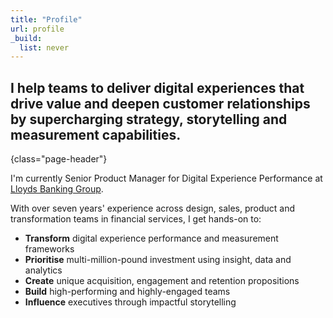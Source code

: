 ```yaml
---
title: "Profile"
url: profile
_build:
  list: never
---
```


## I help teams to deliver digital experiences that drive value and deepen customer relationships by supercharging strategy, storytelling and measurement capabilities.
{class="page-header"}

I'm currently Senior Product Manager for Digital Experience Performance at [Lloyds Banking Group](https://www.lloydsbankinggroup.com).

With over seven years' experience across design, sales, product and transformation teams in financial services, I get hands-on to:

*   **Transform** digital experience performance and measurement frameworks
*   **Prioritise** multi-million-pound investment using insight, data and analytics
*   **Create** unique acquisition, engagement and retention propositions
*   **Build** high-performing and highly-engaged teams
*   **Influence** executives through impactful storytelling